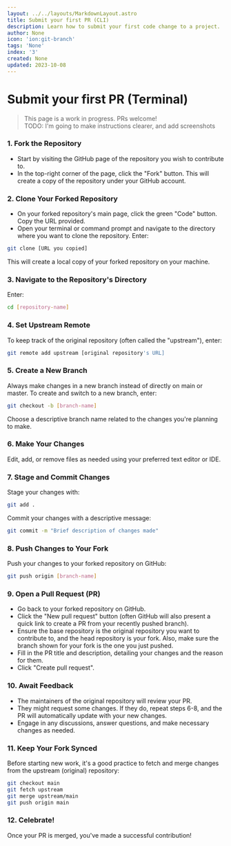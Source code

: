 ```yaml
---
layout: ../../layouts/MarkdownLayout.astro
title: Submit your first PR (CLI)
description: Learn how to submit your first code change to a project.
author: None
icon: 'ion:git-branch'
tags: 'None'
index: '3'
created: None
updated: 2023-10-08
---
```


<!--
  IMPORTANT: Do not edit this file directly!
  It is generated from the /guides directory
-->

# Submit your first PR (Terminal)

> This page is a work in progress. PRs welcome!<br />
> TODO: I'm going to make instructions clearer, and add screenshots


### 1. Fork the Repository

- Start by visiting the GitHub page of the repository you wish to contribute to.
- In the top-right corner of the page, click the "Fork" button. This will create a copy of the repository under your GitHub account.

### 2. Clone Your Forked Repository

- On your forked repository's main page, click the green "Code" button. Copy the URL provided.
- Open your terminal or command prompt and navigate to the directory where you want to clone the repository.
   Enter:

```bash
git clone [URL you copied]
```

This will create a local copy of your forked repository on your machine.


### 3. Navigate to the Repository's Directory

Enter:

```bash
cd [repository-name]
```

### 4. Set Upstream Remote

To keep track of the original repository (often called the "upstream"), enter:

```bash
git remote add upstream [original repository's URL]
```

### 5. Create a New Branch

Always make changes in a new branch instead of directly on main or master. To create and switch to a new branch, enter:

```bash
git checkout -b [branch-name]
```

Choose a descriptive branch name related to the changes you're planning to make.

### 6. Make Your Changes

Edit, add, or remove files as needed using your preferred text editor or IDE.

### 7. Stage and Commit Changes

Stage your changes with:

```bash
git add .
```

Commit your changes with a descriptive message:

```bash
git commit -m "Brief description of changes made"
```

### 8. Push Changes to Your Fork

Push your changes to your forked repository on GitHub:

```bash
git push origin [branch-name]
```

### 9. Open a Pull Request (PR)

- Go back to your forked repository on GitHub.
- Click the "New pull request" button (often GitHub will also present a quick link to create a PR from your recently pushed branch).
- Ensure the base repository is the original repository you want to contribute to, and the head repository is your fork. Also, make sure the branch shown for your fork is the one you just pushed.
- Fill in the PR title and description, detailing your changes and the reason for them.
- Click "Create pull request".

### 10. Await Feedback

- The maintainers of the original repository will review your PR.
- They might request some changes. If they do, repeat steps 6-8, and the PR will automatically update with your new changes.
- Engage in any discussions, answer questions, and make necessary changes as needed.

### 11. Keep Your Fork Synced

Before starting new work, it's a good practice to fetch and merge changes from the upstream (original) repository:

```bash
git checkout main
git fetch upstream
git merge upstream/main
git push origin main
```

### 12. Celebrate!

Once your PR is merged, you've made a successful contribution!


<!--
	Article sourced from https://github.com/lissy93/git-into-opensource
	Licensed under MIT License, (C) Alicia Sykes <alicia@as93.net> 2023
	---
	This file was auto-generated at 2023-10-08 10:47:47.132141
	from /home/runner/work/git-into-open-source/git-into-open-source/guides/submit-your-first-pr-cli.md
	using /home/runner/work/git-into-open-source/git-into-open-source/lib/copy_resources_to_site.py
-->
